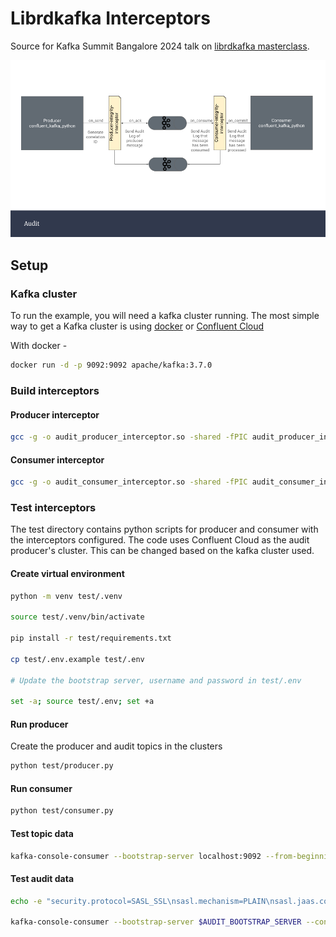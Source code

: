 # Librdkafka Interceptors

Source for Kafka Summit Bangalore 2024 talk on [librdkafka masterclass](https://www.confluent.io/events/kafka-summit-bangalore-2024/interceptor-masterclass-for-librdkafka-clients/).

![audit-use-case](assets/images/LibrdKafka%20Interceptors%20Example.png)

## Setup

### Kafka cluster

To run the example, you will need a kafka cluster running. The most simple way to get a Kafka cluster is using [docker](https://kafka.apache.org/quickstart) or [Confluent Cloud](https://confluent.cloud/)

With docker - 

```bash
docker run -d -p 9092:9092 apache/kafka:3.7.0
```

### Build interceptors

#### Producer interceptor

```bash
gcc -g -o audit_producer_interceptor.so -shared -fPIC audit_producer_interceptor.c -lrdkafka -lcrypto -ljansson -luuid
```

#### Consumer interceptor

```bash
gcc -g -o audit_consumer_interceptor.so -shared -fPIC audit_consumer_interceptor.c -lrdkafka -ljansson
```

### Test interceptors

The test directory contains python scripts for producer and consumer with the interceptors configured. The code uses Confluent Cloud as the audit producer's cluster. This can be changed based on the kafka cluster used.

#### Create virtual environment

```bash
python -m venv test/.venv

source test/.venv/bin/activate

pip install -r test/requirements.txt

cp test/.env.example test/.env

# Update the bootstrap server, username and password in test/.env

set -a; source test/.env; set +a
```

#### Run producer

Create the producer and audit topics in the clusters

```bash
python test/producer.py
```

#### Run consumer

```bash
python test/consumer.py
```

#### Test topic data

```bash
kafka-console-consumer --bootstrap-server localhost:9092 --from-beginning --property print.headers=true --topic test_topic
```

#### Test audit data

```bash
echo -e "security.protocol=SASL_SSL\nsasl.mechanism=PLAIN\nsasl.jaas.config=org.apache.kafka.common.security.plain.PlainLoginModule required username=\"$AUDIT_SASL_USERNAME\" password=\"$AUDIT_SASL_PASSWORD\";"

kafka-console-consumer --bootstrap-server $AUDIT_BOOTSTRAP_SERVER --consumer.config client.properties --from-beginning --property print.key=true --topic audit_topic
```